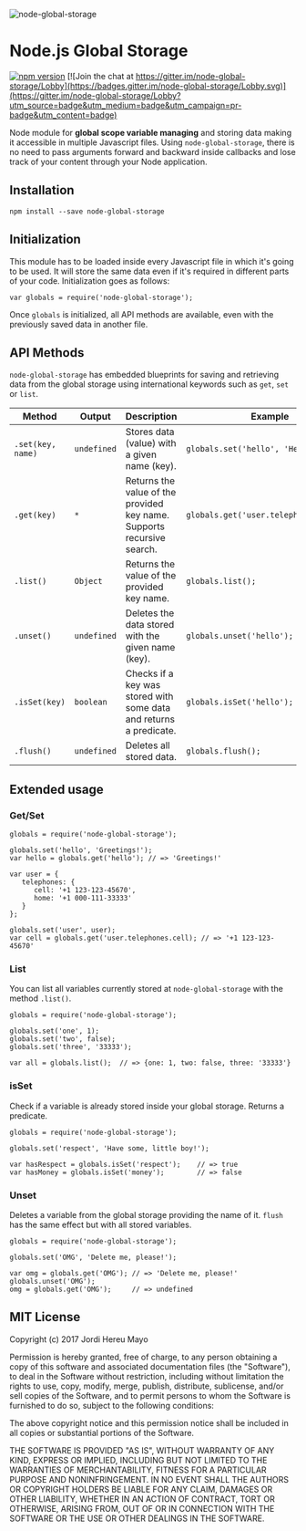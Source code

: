 ![node-global-storage](http://jordiher.eu/images/node-global-storage-image2.png)

# Node.js Global Storage

[![npm version](https://badge.fury.io/js/node-global-storage.svg)](https://badge.fury.io/js/node-global-storage) [![Join the chat at https://gitter.im/node-global-storage/Lobby](https://badges.gitter.im/node-global-storage/Lobby.svg)](https://gitter.im/node-global-storage/Lobby?utm_source=badge&utm_medium=badge&utm_campaign=pr-badge&utm_content=badge)

Node module for **global scope variable managing** and storing data making it accessible in multiple Javascript files. Using `node-global-storage`, there is no need to pass arguments forward and backward inside callbacks and lose track of your content through your Node application.

## Installation

```
npm install --save node-global-storage
```

## Initialization 

This module has to be loaded inside every Javascript file in which it's going to be used. It will store the same data even if it's required in different parts of your code. Initialization goes as follows:
```
var globals = require('node-global-storage');
```
Once `globals` is initialized, all API methods are available, even with the previously saved data in another file.

## API Methods

`node-global-storage` has embedded blueprints for saving and retrieving data from the global storage using international keywords such as `get`, `set` or `list`.

| Method | Output | Description | Example |
| ------------- | ------------- | ------------- | ------------- | 
| `.set(key, name)` | `undefined` | Stores data (value) with a given name (key).  | `globals.set('hello', 'Hey there!');` |
| `.get(key)` | `*`| Returns the value of the provided key name. Supports recursive search. | `globals.get('user.telephones.cell');` |
| `.list()` | `Object` | Returns the value of the provided key name.  | `globals.list();` |
| `.unset()` | `undefined` | Deletes the data stored with the given name (key). | `globals.unset('hello');` |
| `.isSet(key)` | `boolean` | Checks if a key was stored with some data and returns a predicate.  | `globals.isSet('hello');` |
| `.flush()` | `undefined` | Deletes all stored data. | `globals.flush();` |

## Extended usage

### Get/Set

```
globals = require('node-global-storage');

globals.set('hello', 'Greetings!');
var hello = globals.get('hello'); // => 'Greetings!'

var user = {
   telephones: {
      cell: '+1 123-123-45670',
      home: '+1 000-111-33333'
   }
};

globals.set('user', user);
var cell = globals.get('user.telephones.cell); // => '+1 123-123-45670'
```
### List

You can list all variables currently stored at `node-global-storage` with the method `.list()`.

```
globals = require('node-global-storage');

globals.set('one', 1);
globals.set('two', false);
globals.set('three', '33333');

var all = globals.list();  // => {one: 1, two: false, three: '33333'}
```

### isSet

Check if a variable is already stored inside your global storage. Returns a predicate.

```
globals = require('node-global-storage');

globals.set('respect', 'Have some, little boy!');

var hasRespect = globals.isSet('respect');    // => true
var hasMoney = globals.isSet('money');        // => false
```

### Unset

Deletes a variable from the global storage providing the name of it. `flush` has the same effect but with all stored variables.

```
globals = require('node-global-storage');

globals.set('OMG', 'Delete me, please!');

var omg = globals.get('OMG'); // => 'Delete me, please!'
globals.unset('OMG');
omg = globals.get('OMG');     // => undefined
```

## MIT License

Copyright (c) 2017 Jordi Hereu Mayo

Permission is hereby granted, free of charge, to any person obtaining a copy 
of this software and associated documentation files (the "Software"), to deal
in the Software without restriction, including without limitation the rights
to use, copy, modify, merge, publish, distribute, sublicense, and/or sell
copies of the Software, and to permit persons to whom the Software is
furnished to do so, subject to the following conditions:

The above copyright notice and this permission notice shall be included in all
copies or substantial portions of the Software.

THE SOFTWARE IS PROVIDED "AS IS", WITHOUT WARRANTY OF ANY KIND, EXPRESS OR
IMPLIED, INCLUDING BUT NOT LIMITED TO THE WARRANTIES OF MERCHANTABILITY,
FITNESS FOR A PARTICULAR PURPOSE AND NONINFRINGEMENT. IN NO EVENT SHALL THE
AUTHORS OR COPYRIGHT HOLDERS BE LIABLE FOR ANY CLAIM, DAMAGES OR OTHER
LIABILITY, WHETHER IN AN ACTION OF CONTRACT, TORT OR OTHERWISE, ARISING FROM,
OUT OF OR IN CONNECTION WITH THE SOFTWARE OR THE USE OR OTHER DEALINGS IN THE
SOFTWARE.

